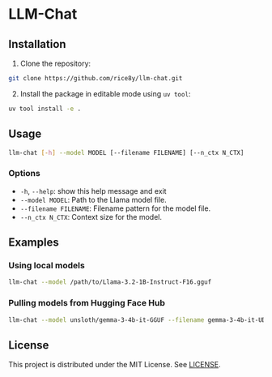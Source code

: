 # LLM-Chat

## Installation

1. Clone the repository:

```bash
git clone https://github.com/rice8y/llm-chat.git
```

2. Install the package in editable mode using `uv tool`:

```bash
uv tool install -e .
```

## Usage

```bash
llm-chat [-h] --model MODEL [--filename FILENAME] [--n_ctx N_CTX]
```

### Options

- `-h`, `--help`: show this help message and exit
- `--model MODEL`: Path to the Llama model file.
- `--filename FILENAME`: Filename pattern for the model file.
- `--n_ctx N_CTX`: Context size for the model.

## Examples

### Using local models

```bash
llm-chat --model /path/to/Llama-3.2-1B-Instruct-F16.gguf
```

### Pulling models from Hugging Face Hub

```bash
llm-chat --model unsloth/gemma-3-4b-it-GGUF --filename gemma-3-4b-it-UD-Q8_K_XL.gguf
```

## License

This project is distributed under the MIT License. See [LICENSE](LICENSE).